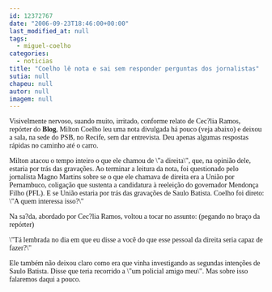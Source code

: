 ```yaml
---
id: 12372767
date: "2006-09-23T18:46:00+00:00"
last_modified_at: null
tags:
  - miguel-coelho
categories:
  - noticias
title: "Coelho lê nota e sai sem responder perguntas dos jornalistas"
sutia: null
chapeu: null
autor: null
imagem: null
---
```

<p><P><FONT face=Verdana>Visivelmente nervoso, suando muito, irritado, conforme relato de Cec?lia Ramos, repórter do <STRONG>Blog</STRONG>, Milton Coelho leu uma nota divulgada há pouco (veja abaixo) e deixou a sala, na sede do PSB, no Recife, sem dar entrevista. Deu apenas algumas respostas rápidas no caminho até o carro.</FONT></P></p>
<p><P><FONT face=Verdana>Milton atacou o tempo inteiro o que ele chamou de \"a direita\", que, na opinião dele, estaria por trás das gravações. Ao terminar a leitura da nota, foi questionado pelo jornalista Magno Martins sobre se o que ele chamava de direita era a União por Pernambuco, coligação que sustenta a candidatura à reeleição do governador Mendonça Filho (PFL). E se União estaria por trás das gravações de Saulo Batista. Coelho foi direto: \"A quem interessa isso?\"</FONT></P></p>
<p><P><FONT face=Verdana>Na sa?da, abordado por Cec?lia Ramos, voltou a tocar no assunto: (pegando no braço da repórter)</p>
<p> \"Tá lembrada no dia em que eu disse a você do que esse pessoal da direita seria capaz de fazer?\"</FONT></P></p>
<p><P><FONT face=Verdana>Ele também não deixou claro como era que vinha investigando as segundas intenções de Saulo Batista. Disse que teria recorrido a \"um policial amigo meu\". Mas sobre isso falaremos daqui a pouco.</FONT></P> </p>
